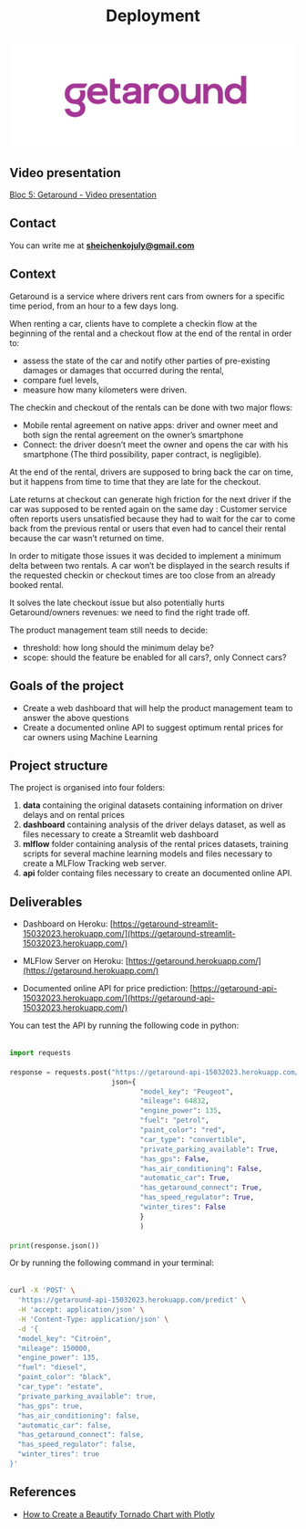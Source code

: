 # <p align="center">Deployment</p>

![getaround_logo](getaround_logo.png)


## Video presentation

[Bloc 5: Getaround - Video presentation](XXXX)

## Contact

You can write me at **sheichenkojuly@gmail.com**

## Context 

Getaround is a service where drivers rent cars from owners for a specific time period, from an hour to a few days long. 

When renting a car, clients have to complete a checkin flow at the beginning of the rental and a checkout flow at the end of the rental in order to:
- assess the state of the car and notify other parties of pre-existing damages or damages that occurred during the rental,
- compare fuel levels,
- measure how many kilometers were driven.

The checkin and checkout of the rentals can be done with two major flows:
- Mobile rental agreement on native apps: driver and owner meet and both sign the rental agreement on the owner’s smartphone
- Connect: the driver doesn’t meet the owner and opens the car with his smartphone
(The third possibility, paper contract, is negligible).

At the end of the rental, drivers are supposed to bring back the car on time, but it happens from time to time that they are late for the checkout.

Late returns at checkout can generate high friction for the next driver if the car was supposed to be rented again on the same day : Customer service often reports users unsatisfied because they had to wait for the car to come back from the previous rental or users that even had to cancel their rental because the car wasn’t returned on time.

In order to mitigate those issues it was decided to implement a minimum delta between two rentals. A car won’t be displayed in the search results if the requested checkin or checkout times are too close from an already booked rental.

It solves the late checkout issue but also potentially hurts Getaround/owners revenues: we need to find the right trade off.

The product management team still needs to decide:
- threshold: how long should the minimum delay be?
- scope: should the feature be enabled for all cars?, only Connect cars?


## Goals of the project
 - Create a web dashboard that will help the product management team to answer the above questions
 - Create a documented online API to suggest optimum rental prices for car owners using Machine Learning


## Project structure

The project is organised into four folders:
1. **data** containing the original datasets containing information on driver delays and on rental prices
2. **dashboard** containing analysis of the driver delays dataset, as well as files necessary to create a Streamlit web dashboard
3. **mlflow** folder containing analysis of the rental prices datasets, training scripts for several machine learning models and files necessary to create a MLFlow Tracking web server.
4. **api** folder containg files necessary to create an documented online API.

## Deliverables

- Dashboard on Heroku: [https://getaround-streamlit-15032023.herokuapp.com/](https://getaround-streamlit-15032023.herokuapp.com/)

- MLFlow Server on Heroku: [https://getaround.herokuapp.com/](https://getaround.herokuapp.com/)

- Documented online API for price prediction: [https://getaround-api-15032023.herokuapp.com/](https://getaround-api-15032023.herokuapp.com/)

You can test the API by running the following code in python:

````python

import requests

response = requests.post("https://getaround-api-15032023.herokuapp.com/predict", 
                         json={
                                "model_key": "Peugeot",
                                "mileage": 64832,
                                "engine_power": 135,
                                "fuel": "petrol",
                                "paint_color": "red",
                                "car_type": "convertible",
                                "private_parking_available": True,
                                "has_gps": False,
                                "has_air_conditioning": False,
                                "automatic_car": True,
                                "has_getaround_connect": True,
                                "has_speed_regulator": True,
                                "winter_tires": False
                                }
                                )

print(response.json())

````
Or by running the following command in your terminal:

````bash

curl -X 'POST' \
  'https://getaround-api-15032023.herokuapp.com/predict' \
  -H 'accept: application/json' \
  -H 'Content-Type: application/json' \
  -d '{
  "model_key": "Citroën",
  "mileage": 150000,
  "engine_power": 135,
  "fuel": "diesel",
  "paint_color": "black",
  "car_type": "estate",
  "private_parking_available": true,
  "has_gps": true,
  "has_air_conditioning": false,
  "automatic_car": false,
  "has_getaround_connect": false,
  "has_speed_regulator": false,
  "winter_tires": true
}'
````

## References

- [How to Create a Beautify Tornado Chart with Plotly](https://python.plainenglish.io/how-to-create-a-beautify-tornado-chart-in-python-plotly-6c0519e185b4)
